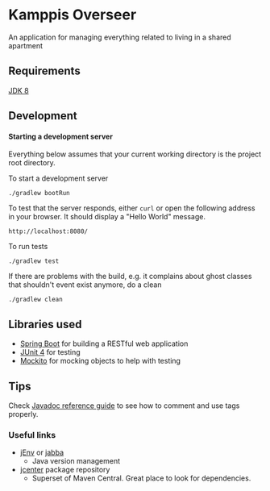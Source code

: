 # Kamppis Overseer
An application for managing everything related to living in a shared apartment

## Requirements

[JDK 8](http://www.oracle.com/technetwork/java/javase/downloads/index.html)

## Development

#### Starting a development server
Everything below assumes that your current working directory is the project root directory.

To start a development server
```
./gradlew bootRun
```

To test that the server responds, either `curl` or open the following address in your browser.
It should display a "Hello World" message.
```
http://localhost:8080/
```

To run tests
```
./gradlew test
```

If there are problems with the build, e.g. it complains about ghost classes that shouldn't event exist anymore, do a clean
```
./gradlew clean
```

## Libraries used

* [Spring Boot](https://docs.spring.io/spring-boot/docs/1.5.3.RELEASE/reference/html/) for building a RESTful web application
* [JUnit 4](http://junit.org/junit4/) for testing
* [Mockito](http://site.mockito.org/) for mocking objects to help with testing

## Tips

Check [Javadoc reference guide](http://docs.oracle.com/javase/8/docs/technotes/tools/windows/javadoc.html#referenceguide)
to see how to comment and use tags properly.

### Useful links

* [jEnv](http://www.jenv.be/) or [jabba](https://github.com/shyiko/jabba)
  * Java version management
* [jcenter](https://bintray.com/bintray/jcenter) package repository
  * Superset of Maven Central. Great place to look for dependencies.